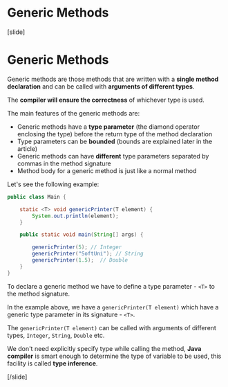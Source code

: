 # Generic Methods

[slide]

# Generic Methods

Generic methods are those methods that are written with a **single method declaration** and can be called with **arguments of different types**. 

The **compiler will ensure the correctness** of whichever type is used. 

The main features of the generic methods are:

- Generic methods have a **type parameter** (the diamond operator enclosing the type) before the return type of the method declaration
- Type parameters can be **bounded** (bounds are explained later in the article)
- Generic methods can have **different** type parameters separated by commas in the method signature
- Method body for a generic method is just like a normal method

Let's see the following example:
```java live no-template
public class Main {

    static <T> void genericPrinter(T element) {
        System.out.println(element);
    }

    public static void main(String[] args) {

        genericPrinter(5); // Integer
        genericPrinter("SoftUni"); // String
        genericPrinter(1.5);  // Double
    }
}
```
To declare a generic method we have to define a type parameter - `<T>` to the method signature.

In the example above, we have a `genericPrinter(T element)` which have a generic type parameter in its signature - `<T>`.   

The `genericPrinter(T element)` can be called with arguments of different types, `Integer`, `String`, `Double` etc.

We don't need explicitly specify type while calling the method,  **Java compiler** is smart enough to determine the type of variable to be used, this facility is called **type inference**. 


[/slide]

